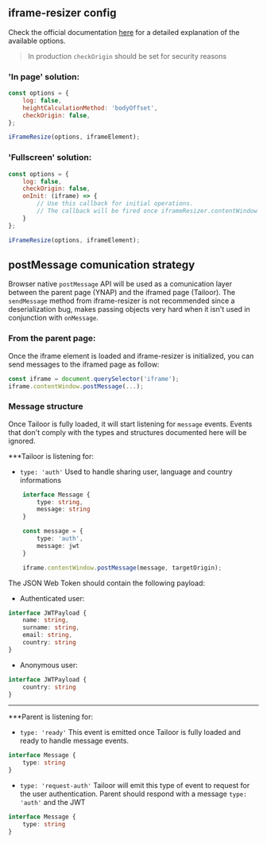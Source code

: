 ## iframe-resizer config
Check the official documentation [here](https://github.com/davidjbradshaw/iframe-resizer) for a detailed explanation of the available options.

>In production `checkOrigin` should be set for security reasons

### 'In page' solution:
```js
const options = {
	log: false,
	heightCalculationMethod: 'bodyOffset',
	checkOrigin: false,
};

iFrameResize(options, iframeElement);
```

### 'Fullscreen' solution:
```js
const options = {
	log: false,
	checkOrigin: false,
	onInit: (iframe) => {
		// Use this callback for initial operations.
		// The callback will be fired once iframeResizer.contentWindow has responded to the init message from the parent window
	}
};

iFrameResize(options, iframeElement);
```

## postMessage comunication strategy
Browser native `postMessage` API will be used as a comunication layer between the parent page (YNAP) and the iframed page (Tailoor).
The `sendMessage` method from iframe-resizer is not recommended since a deserialization bug,  makes passing objects very hard when it isn't used in conjunction with `onMessage`.

### From the parent page:
Once the iframe element is loaded and iframe-resizer is initialized, you can send messages to the iframed page as follow:
```js
const iframe = document.querySelector('iframe');
iframe.contentWindow.postMessage(...);
```

### Message structure
Once Tailoor is fully loaded, it will start listening for `message` events. Events that don't comply with the types and structures documented here will be ignored.

***Tailoor is listening for:
- `type: 'auth'`
	Used to handle sharing user, language and country informations
```ts
	interface Message {
		type: string,
		message: string
	}

	const message = {
		type: 'auth',
		message: jwt
	}

	iframe.contentWindow.postMessage(message, targetOrigin);
```

The JSON Web Token should contain the following payload:
- Authenticated user:
```ts
interface JWTPayload {
	name: string,
	surname: string,
	email: string,
	country: string
}
```
- Anonymous user:
```ts
interface JWTPayload {
	country: string
}
```
---
***Parent is listening for:
- `type: 'ready'`
	This event is emitted once Tailoor is fully loaded and ready to handle message events.
```ts
interface Message {
	type: string
}
```

- `type: 'request-auth'`
	Tailoor will emit this type of event to request for the user authentication. Parent should respond with a message `type: 'auth'` and the JWT
```ts
interface Message {
	type: string
}
```
